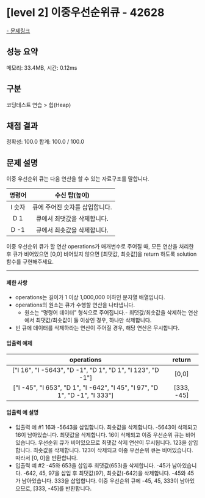 # [level 2] 이중우선순위큐 - 42628

<a href="https://school.programmers.co.kr/learn/courses/30/lessons/42628">- 문제링크</a>

## 성능 요약

메모리: 33.4MB, 시간: 0.12ms

## 구분

코딩테스트 연습 > 힙(Heap)

## 채점 결과

정확성: 100.0
합계: 100.0 / 100.0

## 문제 설명

이중 우선순위 큐는 다음 연산을 할 수 있는 자료구조를 말합니다.

| **명령어** |       **수신 탑(높이)**        |
| :--------: | :----------------------------: |
|   I 숫자   | 큐에 주어진 숫자를 삽입합니다. |
|    D 1     |  큐에서 최댓값을 삭제합니다.   |
|    D -1    |  큐에서 최솟값을 삭제합니다.   |

이중 우선순위 큐가 할 연산 operations가 매개변수로 주어질 때, 모든 연산을 처리한 후 큐가 비어있으면 [0,0] 비어있지 않으면 [최댓값, 최솟값]을 return 하도록 solution 함수를 구현해주세요.

---

#### 제한 사항

- operations는 길이가 1 이상 1,000,000 이하인 문자열 배열입니다.
- operations의 원소는 큐가 수행할 연산을 나타냅니다.
  - 원소는 “명령어 데이터” 형식으로 주어집니다.- 최댓값/최솟값을 삭제하는 연산에서 최댓값/최솟값이 둘 이상인 경우, 하나만 삭제합니다.
- 빈 큐에 데이터를 삭제하라는 연산이 주어질 경우, 해당 연산은 무시합니다.

#### 입출력 예제

|                               **operations**                                | **return** |
| :-------------------------------------------------------------------------: | :--------: |
|         ["I 16", "I -5643", "D -1", "D 1", "D 1", "I 123", "D -1"]          |   [0,0]    |
| ["I -45", "I 653", "D 1", "I -642", "I 45", "I 97", "D 1", "D -1", "I 333"] | [333, -45] |

#### 입출력 예 설명

- 입출력 예 #1
  16과 -5643을 삽입합니다.
  최솟값을 삭제합니다. -5643이 삭제되고 16이 남아있습니다.
  최댓값을 삭제합니다. 16이 삭제되고 이중 우선순위 큐는 비어있습니다.
  우선순위 큐가 비어있으므로 최댓값 삭제 연산이 무시됩니다.
  123을 삽입합니다.
  최솟값을 삭제합니다. 123이 삭제되고 이중 우선순위 큐는 비어있습니다.
  따라서 [0, 0]을 반환합니다.
- 입출력 예 #2
  -45와 653을 삽입후 최댓값(653)을 삭제합니다. -45가 남아있습니다.
  -642, 45, 97을 삽입 후 최댓값(97), 최솟값(-642)을 삭제합니다. -45와 45가 남아있습니다.
  333을 삽입합니다.
  이중 우선순위 큐에 -45, 45, 333이 남아있으므로, [333, -45]를 반환합니다.
